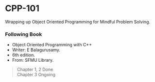 # CPP-101
Wrapping up Object Oriented Programming for Mindful Problem Solving.
### Following Book
* Object Oriented Programming with C++
* Writer: E Balagurusamy.
* 6th edition.
* From: SFMU Library.

> Chapter 1, 2 Done <br>
> Chapter 3 Ongoing 

